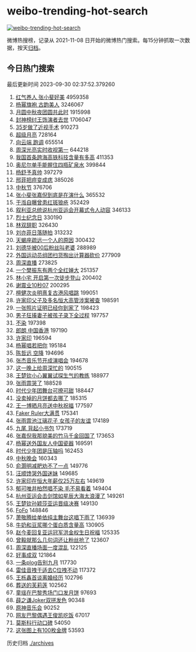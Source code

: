 # weibo-trending-hot-search

[![weibo-trending-hot-search](https://github.com/ameizi/weibo-trending-hot-search/actions/workflows/ci.yml/badge.svg)](https://github.com/ameizi/weibo-trending-hot-search/actions/workflows/ci.yml)

微博热搜榜，记录从 2021-11-08 日开始的微博热门搜索。每15分钟抓取一次数据，按天[归档](./archives)。

## 今日热门搜索

<!-- BEGIN --> 
最后更新时间 2023-09-30 02:37:52.379260 
1. [红气养人 张小斐好美](https://s.weibo.com/weibo?q=%E7%BA%A2%E6%B0%94%E5%85%BB%E4%BA%BA%20%E5%BC%A0%E5%B0%8F%E6%96%90%E5%A5%BD%E7%BE%8E&t=31&band_rank=1&Refer=top) 4959358
1. [杨幂旗袍 古韵美人](https://s.weibo.com/weibo?q=%E6%9D%A8%E5%B9%82%E6%97%97%E8%A2%8D%20%E5%8F%A4%E9%9F%B5%E7%BE%8E%E4%BA%BA&t=31&band_rank=2&Refer=top) 3246067
1. [月圆中秋夜团圆共此时](https://s.weibo.com/weibo?q=%23%E6%9C%88%E5%9C%86%E4%B8%AD%E7%A7%8B%E5%A4%9C%E5%9B%A2%E5%9C%86%E5%85%B1%E6%AD%A4%E6%97%B6%23&t=31&band_rank=3&Refer=top) 1915998
1. [封神榜纣王饰演者去世](https://s.weibo.com/weibo?q=%E5%B0%81%E7%A5%9E%E6%A6%9C%E7%BA%A3%E7%8E%8B%E9%A5%B0%E6%BC%94%E8%80%85%E5%8E%BB%E4%B8%96&t=31&band_rank=4&Refer=top) 1706047
1. [35岁做了近视手术](https://s.weibo.com/weibo?q=35%E5%B2%81%E5%81%9A%E4%BA%86%E8%BF%91%E8%A7%86%E6%89%8B%E6%9C%AF&t=31&band_rank=5&Refer=top) 910273
1. [超级月亮](https://s.weibo.com/weibo?q=%E8%B6%85%E7%BA%A7%E6%9C%88%E4%BA%AE&t=31&band_rank=6&Refer=top) 728164
1. [向云端 跑调](https://s.weibo.com/weibo?q=%E5%90%91%E4%BA%91%E7%AB%AF%20%E8%B7%91%E8%B0%83&t=31&band_rank=7&Refer=top) 655514
1. [周深光亮实时收视第一](https://s.weibo.com/weibo?q=%23%E5%91%A8%E6%B7%B1%E5%85%89%E4%BA%AE%E5%AE%9E%E6%97%B6%E6%94%B6%E8%A7%86%E7%AC%AC%E4%B8%80%23&t=31&band_rank=8&Refer=top) 644218
1. [我国首条跨海高铁科技含量有多高](https://s.weibo.com/weibo?q=%23%E6%88%91%E5%9B%BD%E9%A6%96%E6%9D%A1%E8%B7%A8%E6%B5%B7%E9%AB%98%E9%93%81%E7%A7%91%E6%8A%80%E5%90%AB%E9%87%8F%E6%9C%89%E5%A4%9A%E9%AB%98%23&t=31&band_rank=3&Refer=top) 411353
1. [奥尼尔单手能握住四瓶矿泉水](https://s.weibo.com/weibo?q=%23%E5%A5%A5%E5%B0%BC%E5%B0%94%E5%8D%95%E6%89%8B%E8%83%BD%E6%8F%A1%E4%BD%8F%E5%9B%9B%E7%93%B6%E7%9F%BF%E6%B3%89%E6%B0%B4%23&t=31&band_rank=9&Refer=top) 399844
1. [杨舒予真帅](https://s.weibo.com/weibo?q=%E6%9D%A8%E8%88%92%E4%BA%88%E7%9C%9F%E5%B8%85&t=31&band_rank=19&Refer=top) 397279
1. [邢菲把痘变成痣](https://s.weibo.com/weibo?q=%E9%82%A2%E8%8F%B2%E6%8A%8A%E7%97%98%E5%8F%98%E6%88%90%E7%97%A3&t=31&band_rank=11&Refer=top) 385026
1. [中秋节](https://s.weibo.com/weibo?q=%E4%B8%AD%E7%A7%8B%E8%8A%82&t=31&band_rank=10&Refer=top) 376706
1. [张小斐张嘉倪到底是在演什么](https://s.weibo.com/weibo?q=%23%E5%BC%A0%E5%B0%8F%E6%96%90%E5%BC%A0%E5%98%89%E5%80%AA%E5%88%B0%E5%BA%95%E6%98%AF%E5%9C%A8%E6%BC%94%E4%BB%80%E4%B9%88%23&t=31&band_rank=12&Refer=top) 365532
1. [于湉自曝曾患红斑狼疮](https://s.weibo.com/weibo?q=%23%E4%BA%8E%E6%B9%89%E8%87%AA%E6%9B%9D%E6%9B%BE%E6%82%A3%E7%BA%A2%E6%96%91%E7%8B%BC%E7%96%AE%23&t=31&band_rank=13&Refer=top) 352429
1. [叙利亚总统说杭州亚运会开幕式令人动容](https://s.weibo.com/weibo?q=%23%E5%8F%99%E5%88%A9%E4%BA%9A%E6%80%BB%E7%BB%9F%E8%AF%B4%E6%9D%AD%E5%B7%9E%E4%BA%9A%E8%BF%90%E4%BC%9A%E5%BC%80%E5%B9%95%E5%BC%8F%E4%BB%A4%E4%BA%BA%E5%8A%A8%E5%AE%B9%23&t=31&band_rank=14&Refer=top) 346133
1. [烈士纪念日](https://s.weibo.com/weibo?q=%23%E7%83%88%E5%A3%AB%E7%BA%AA%E5%BF%B5%E6%97%A5%23&t=31&band_rank=15&Refer=top) 330190
1. [林双辞职](https://s.weibo.com/weibo?q=%23%E6%9E%97%E5%8F%8C%E8%BE%9E%E8%81%8C%23&t=31&band_rank=16&Refer=top) 326430
1. [刘亦菲日落随拍](https://s.weibo.com/weibo?q=%23%E5%88%98%E4%BA%A6%E8%8F%B2%E6%97%A5%E8%90%BD%E9%9A%8F%E6%8B%8D%23&t=31&band_rank=21&Refer=top) 313232
1. [天蝎座疏远一个人的原因](https://s.weibo.com/weibo?q=%23%E5%A4%A9%E8%9D%8E%E5%BA%A7%E7%96%8F%E8%BF%9C%E4%B8%80%E4%B8%AA%E4%BA%BA%E7%9A%84%E5%8E%9F%E5%9B%A0%23&t=31&band_rank=18&Refer=top) 300432
1. [刘德华被00后粉丝叫老婆](https://s.weibo.com/weibo?q=%23%E5%88%98%E5%BE%B7%E5%8D%8E%E8%A2%AB00%E5%90%8E%E7%B2%89%E4%B8%9D%E5%8F%AB%E8%80%81%E5%A9%86%23&t=31&band_rank=29&Refer=top) 288989
1. [外国运动员组团扫货掏出计算器砍价](https://s.weibo.com/weibo?q=%23%E5%A4%96%E5%9B%BD%E8%BF%90%E5%8A%A8%E5%91%98%E7%BB%84%E5%9B%A2%E6%89%AB%E8%B4%A7%E6%8E%8F%E5%87%BA%E8%AE%A1%E7%AE%97%E5%99%A8%E7%A0%8D%E4%BB%B7%23&t=31&band_rank=15&Refer=top) 277909
1. [周深直播](https://s.weibo.com/weibo?q=%E5%91%A8%E6%B7%B1%E7%9B%B4%E6%92%AD&t=31&band_rank=17&Refer=top) 273825
1. [一个樊振东有两个全红婵大](https://s.weibo.com/weibo?q=%23%E4%B8%80%E4%B8%AA%E6%A8%8A%E6%8C%AF%E4%B8%9C%E6%9C%89%E4%B8%A4%E4%B8%AA%E5%85%A8%E7%BA%A2%E5%A9%B5%E5%A4%A7%23&t=31&band_rank=30&Refer=top) 251357
1. [林小宅 开启第一次徒步登山](https://s.weibo.com/weibo?q=%E6%9E%97%E5%B0%8F%E5%AE%85%20%E5%BC%80%E5%90%AF%E7%AC%AC%E4%B8%80%E6%AC%A1%E5%BE%92%E6%AD%A5%E7%99%BB%E5%B1%B1&t=31&band_rank=31&Refer=top) 200402
1. [谢震业10秒07](https://s.weibo.com/weibo?q=%23%E8%B0%A2%E9%9C%87%E4%B8%9A10%E7%A7%9207%23&t=31&band_rank=20&Refer=top) 200295
1. [檀健次炎明熹复古港风唱跳](https://s.weibo.com/weibo?q=%23%E6%AA%80%E5%81%A5%E6%AC%A1%E7%82%8E%E6%98%8E%E7%86%B9%E5%A4%8D%E5%8F%A4%E6%B8%AF%E9%A3%8E%E5%94%B1%E8%B7%B3%23&t=31&band_rank=22&Refer=top) 199051
1. [许家印父子及多名恒大高管涉案被查](https://s.weibo.com/weibo?q=%23%E8%AE%B8%E5%AE%B6%E5%8D%B0%E7%88%B6%E5%AD%90%E5%8F%8A%E5%A4%9A%E5%90%8D%E6%81%92%E5%A4%A7%E9%AB%98%E7%AE%A1%E6%B6%89%E6%A1%88%E8%A2%AB%E6%9F%A5%23&t=31&band_rank=23&Refer=top) 198591
1. [一张照片证明已经你到家了](https://s.weibo.com/weibo?q=%23%E4%B8%80%E5%BC%A0%E7%85%A7%E7%89%87%E8%AF%81%E6%98%8E%E5%B7%B2%E7%BB%8F%E4%BD%A0%E5%88%B0%E5%AE%B6%E4%BA%86%23&t=31&band_rank=24&Refer=top) 198423
1. [男子狂揍妻子被孩子录下全过程](https://s.weibo.com/weibo?q=%23%E7%94%B7%E5%AD%90%E7%8B%82%E6%8F%8D%E5%A6%BB%E5%AD%90%E8%A2%AB%E5%AD%A9%E5%AD%90%E5%BD%95%E4%B8%8B%E5%85%A8%E8%BF%87%E7%A8%8B%23&t=31&band_rank=25&Refer=top) 197757
1. [不染](https://s.weibo.com/weibo?q=%E4%B8%8D%E6%9F%93&t=31&band_rank=26&Refer=top) 197398
1. [郎朗 中国香港](https://s.weibo.com/weibo?q=%E9%83%8E%E6%9C%97%20%E4%B8%AD%E5%9B%BD%E9%A6%99%E6%B8%AF&t=31&band_rank=27&Refer=top) 197190
1. [许家印](https://s.weibo.com/weibo?q=%E8%AE%B8%E5%AE%B6%E5%8D%B0&t=31&band_rank=28&Refer=top) 196594
1. [杨幂唱若把你](https://s.weibo.com/weibo?q=%E6%9D%A8%E5%B9%82%E5%94%B1%E8%8B%A5%E6%8A%8A%E4%BD%A0&t=31&band_rank=31&Refer=top) 195184
1. [陈哲远 空降](https://s.weibo.com/weibo?q=%E9%99%88%E5%93%B2%E8%BF%9C%20%E7%A9%BA%E9%99%8D&t=31&band_rank=32&Refer=top) 194696
1. [张杰音乐节开成演唱会](https://s.weibo.com/weibo?q=%E5%BC%A0%E6%9D%B0%E9%9F%B3%E4%B9%90%E8%8A%82%E5%BC%80%E6%88%90%E6%BC%94%E5%94%B1%E4%BC%9A&t=31&band_rank=33&Refer=top) 194678
1. [这一晚上给周深忙的](https://s.weibo.com/weibo?q=%23%E8%BF%99%E4%B8%80%E6%99%9A%E4%B8%8A%E7%BB%99%E5%91%A8%E6%B7%B1%E5%BF%99%E7%9A%84%23&t=31&band_rank=21&Refer=top) 190515
1. [王楚钦小心翼翼试探生气的教练](https://s.weibo.com/weibo?q=%23%E7%8E%8B%E6%A5%9A%E9%92%A6%E5%B0%8F%E5%BF%83%E7%BF%BC%E7%BF%BC%E8%AF%95%E6%8E%A2%E7%94%9F%E6%B0%94%E7%9A%84%E6%95%99%E7%BB%83%23&t=31&band_rank=34&Refer=top) 188977
1. [张雨霏哭了](https://s.weibo.com/weibo?q=%23%E5%BC%A0%E9%9B%A8%E9%9C%8F%E5%93%AD%E4%BA%86%23&t=31&band_rank=35&Refer=top) 188528
1. [时代少年团舞台可撩可甜](https://s.weibo.com/weibo?q=%23%E6%97%B6%E4%BB%A3%E5%B0%91%E5%B9%B4%E5%9B%A2%E8%88%9E%E5%8F%B0%E5%8F%AF%E6%92%A9%E5%8F%AF%E7%94%9C%23&t=31&band_rank=36&Refer=top) 188447
1. [没卖掉的月饼都去哪了](https://s.weibo.com/weibo?q=%23%E6%B2%A1%E5%8D%96%E6%8E%89%E7%9A%84%E6%9C%88%E9%A5%BC%E9%83%BD%E5%8E%BB%E5%93%AA%E4%BA%86%23&t=31&band_rank=29&Refer=top) 185315
1. [王一博晒月亮送中秋祝福](https://s.weibo.com/weibo?q=%23%E7%8E%8B%E4%B8%80%E5%8D%9A%E6%99%92%E6%9C%88%E4%BA%AE%E9%80%81%E4%B8%AD%E7%A7%8B%E7%A5%9D%E7%A6%8F%23&t=31&band_rank=37&Refer=top) 177597
1. [Faker Ruler大满贯](https://s.weibo.com/weibo?q=Faker%20Ruler%E5%A4%A7%E6%BB%A1%E8%B4%AF&t=31&band_rank=38&Refer=top) 175341
1. [张雨霏池江璃花子 女孩子的友谊](https://s.weibo.com/weibo?q=%E5%BC%A0%E9%9B%A8%E9%9C%8F%E6%B1%A0%E6%B1%9F%E7%92%83%E8%8A%B1%E5%AD%90%20%E5%A5%B3%E5%AD%A9%E5%AD%90%E7%9A%84%E5%8F%8B%E8%B0%8A&t=31&band_rank=39&Refer=top) 174189
1. [九尾 背起小书包](https://s.weibo.com/weibo?q=%E4%B9%9D%E5%B0%BE%20%E8%83%8C%E8%B5%B7%E5%B0%8F%E4%B9%A6%E5%8C%85&t=31&band_rank=40&Refer=top) 173719
1. [张嘉倪我那貌美的竹马千金回国了](https://s.weibo.com/weibo?q=%23%E5%BC%A0%E5%98%89%E5%80%AA%E6%88%91%E9%82%A3%E8%B2%8C%E7%BE%8E%E7%9A%84%E7%AB%B9%E9%A9%AC%E5%8D%83%E9%87%91%E5%9B%9E%E5%9B%BD%E4%BA%86%23&t=31&band_rank=41&Refer=top) 173653
1. [杨幂送外国友人中国瓷器](https://s.weibo.com/weibo?q=%23%E6%9D%A8%E5%B9%82%E9%80%81%E5%A4%96%E5%9B%BD%E5%8F%8B%E4%BA%BA%E4%B8%AD%E5%9B%BD%E7%93%B7%E5%99%A8%23&t=31&band_rank=36&Refer=top) 169591
1. [时代少年团是压轴吗](https://s.weibo.com/weibo?q=%E6%97%B6%E4%BB%A3%E5%B0%91%E5%B9%B4%E5%9B%A2%E6%98%AF%E5%8E%8B%E8%BD%B4%E5%90%97&t=31&band_rank=42&Refer=top) 162453
1. [中秋晚会](https://s.weibo.com/weibo?q=%E4%B8%AD%E7%A7%8B%E6%99%9A%E4%BC%9A&t=31&band_rank=43&Refer=top) 160343
1. [俞灏明减肥劝不了一点](https://s.weibo.com/weibo?q=%23%E4%BF%9E%E7%81%8F%E6%98%8E%E5%87%8F%E8%82%A5%E5%8A%9D%E4%B8%8D%E4%BA%86%E4%B8%80%E7%82%B9%23&t=31&band_rank=44&Refer=top) 149776
1. [汪顺馋哭外国迷妹](https://s.weibo.com/weibo?q=%23%E6%B1%AA%E9%A1%BA%E9%A6%8B%E5%93%AD%E5%A4%96%E5%9B%BD%E8%BF%B7%E5%A6%B9%23&t=31&band_rank=45&Refer=top) 149685
1. [许家印在恒大年薪仅25万左右](https://s.weibo.com/weibo?q=%23%E8%AE%B8%E5%AE%B6%E5%8D%B0%E5%9C%A8%E6%81%92%E5%A4%A7%E5%B9%B4%E8%96%AA%E4%BB%8525%E4%B8%87%E5%B7%A6%E5%8F%B3%23&t=31&band_rank=46&Refer=top) 149619
1. [郁可唯井柏然唱不染 毛不易看着](https://s.weibo.com/weibo?q=%E9%83%81%E5%8F%AF%E5%94%AF%E4%BA%95%E6%9F%8F%E7%84%B6%E5%94%B1%E4%B8%8D%E6%9F%93%20%E6%AF%9B%E4%B8%8D%E6%98%93%E7%9C%8B%E7%9D%80&t=31&band_rank=47&Refer=top) 149404
1. [杭州亚运会击剑馆如星辰大海太浪漫了](https://s.weibo.com/weibo?q=%23%E6%9D%AD%E5%B7%9E%E4%BA%9A%E8%BF%90%E4%BC%9A%E5%87%BB%E5%89%91%E9%A6%86%E5%A6%82%E6%98%9F%E8%BE%B0%E5%A4%A7%E6%B5%B7%E5%A4%AA%E6%B5%AA%E6%BC%AB%E4%BA%86%23&t=31&band_rank=48&Refer=top) 149261
1. [王楚钦孙颖莎亚运晋级决赛](https://s.weibo.com/weibo?q=%23%E7%8E%8B%E6%A5%9A%E9%92%A6%E5%AD%99%E9%A2%96%E8%8E%8E%E4%BA%9A%E8%BF%90%E6%99%8B%E7%BA%A7%E5%86%B3%E8%B5%9B%23&t=31&band_rank=49&Refer=top) 149130
1. [FoFo](https://s.weibo.com/weibo?q=FoFo&t=31&band_rank=50&Refer=top) 148846
1. [萧敬腾给单依纯主舞台这唱下雨了](https://s.weibo.com/weibo?q=%E8%90%A7%E6%95%AC%E8%85%BE%E7%BB%99%E5%8D%95%E4%BE%9D%E7%BA%AF%E4%B8%BB%E8%88%9E%E5%8F%B0%E8%BF%99%E5%94%B1%E4%B8%8B%E9%9B%A8%E4%BA%86&t=31&band_rank=28&Refer=top) 136939
1. [牛奶和豆浆哪个蛋白质含量高](https://s.weibo.com/weibo?q=%23%E7%89%9B%E5%A5%B6%E5%92%8C%E8%B1%86%E6%B5%86%E5%93%AA%E4%B8%AA%E8%9B%8B%E7%99%BD%E8%B4%A8%E5%90%AB%E9%87%8F%E9%AB%98%23&t=31&band_rank=50&Refer=top) 130905
1. [赵今麦回复亚运冠军洪金权生日祝福](https://s.weibo.com/weibo?q=%23%E8%B5%B5%E4%BB%8A%E9%BA%A6%E5%9B%9E%E5%A4%8D%E4%BA%9A%E8%BF%90%E5%86%A0%E5%86%9B%E6%B4%AA%E9%87%91%E6%9D%83%E7%94%9F%E6%97%A5%E7%A5%9D%E7%A6%8F%23&t=31&band_rank=43&Refer=top) 125335
1. [曾毅就那么几句词还让粉丝抢了](https://s.weibo.com/weibo?q=%23%E6%9B%BE%E6%AF%85%E5%B0%B1%E9%82%A3%E4%B9%88%E5%87%A0%E5%8F%A5%E8%AF%8D%E8%BF%98%E8%AE%A9%E7%B2%89%E4%B8%9D%E6%8A%A2%E4%BA%86%23&t=31&band_rank=42&Refer=top) 123607
1. [周深直播场面一度混乱](https://s.weibo.com/weibo?q=%23%E5%91%A8%E6%B7%B1%E7%9B%B4%E6%92%AD%E5%9C%BA%E9%9D%A2%E4%B8%80%E5%BA%A6%E6%B7%B7%E4%B9%B1%23&t=31&band_rank=27&Refer=top) 122125
1. [好事成双](https://s.weibo.com/weibo?q=%E5%A5%BD%E4%BA%8B%E6%88%90%E5%8F%8C&t=31&band_rank=44&Refer=top) 121864
1. [一条plog告别九月](https://s.weibo.com/weibo?q=%23%E4%B8%80%E6%9D%A1plog%E5%91%8A%E5%88%AB%E4%B9%9D%E6%9C%88%23&t=31&band_rank=30&Refer=top) 117730
1. [雷佳音拽于适去C位拽不动](https://s.weibo.com/weibo?q=%23%E9%9B%B7%E4%BD%B3%E9%9F%B3%E6%8B%BD%E4%BA%8E%E9%80%82%E5%8E%BBC%E4%BD%8D%E6%8B%BD%E4%B8%8D%E5%8A%A8%23&t=31&band_rank=43&Refer=top) 117372
1. [王栎鑫首谈离婚经历](https://s.weibo.com/weibo?q=%23%E7%8E%8B%E6%A0%8E%E9%91%AB%E9%A6%96%E8%B0%88%E7%A6%BB%E5%A9%9A%E7%BB%8F%E5%8E%86%23&t=31&band_rank=46&Refer=top) 102796
1. [葬送的芙莉莲](https://s.weibo.com/weibo?q=%23%E8%91%AC%E9%80%81%E7%9A%84%E8%8A%99%E8%8E%89%E8%8E%B2%23&t=31&band_rank=50&Refer=top) 102562
1. [童瑶在巴黎秀场门口发月饼](https://s.weibo.com/weibo?q=%23%E7%AB%A5%E7%91%B6%E5%9C%A8%E5%B7%B4%E9%BB%8E%E7%A7%80%E5%9C%BA%E9%97%A8%E5%8F%A3%E5%8F%91%E6%9C%88%E9%A5%BC%23&t=31&band_rank=42&Refer=top) 97693
1. [薛之谦Joker双拼发色](https://s.weibo.com/weibo?q=%23%E8%96%9B%E4%B9%8B%E8%B0%A6Joker%E5%8F%8C%E6%8B%BC%E5%8F%91%E8%89%B2%23&t=31&band_rank=43&Refer=top) 90348
1. [原神音乐会](https://s.weibo.com/weibo?q=%E5%8E%9F%E7%A5%9E%E9%9F%B3%E4%B9%90%E4%BC%9A&t=31&band_rank=50&Refer=top) 90252
1. [网友巴黎偶遇王俊凯吃饭](https://s.weibo.com/weibo?q=%23%E7%BD%91%E5%8F%8B%E5%B7%B4%E9%BB%8E%E5%81%B6%E9%81%87%E7%8E%8B%E4%BF%8A%E5%87%AF%E5%90%83%E9%A5%AD%23&t=31&band_rank=38&Refer=top) 67017
1. [莫斯科行动口碑](https://s.weibo.com/weibo?q=%23%E8%8E%AB%E6%96%AF%E7%A7%91%E8%A1%8C%E5%8A%A8%E5%8F%A3%E7%A2%91%23&t=31&band_rank=45&Refer=top) 54050
1. [这张图上有100枚金牌](https://s.weibo.com/weibo?q=%23%E8%BF%99%E5%BC%A0%E5%9B%BE%E4%B8%8A%E6%9C%89100%E6%9E%9A%E9%87%91%E7%89%8C%23&t=31&band_rank=50&Refer=top) 53593
<!-- END -->

历史归档 [./archives](./archives)

